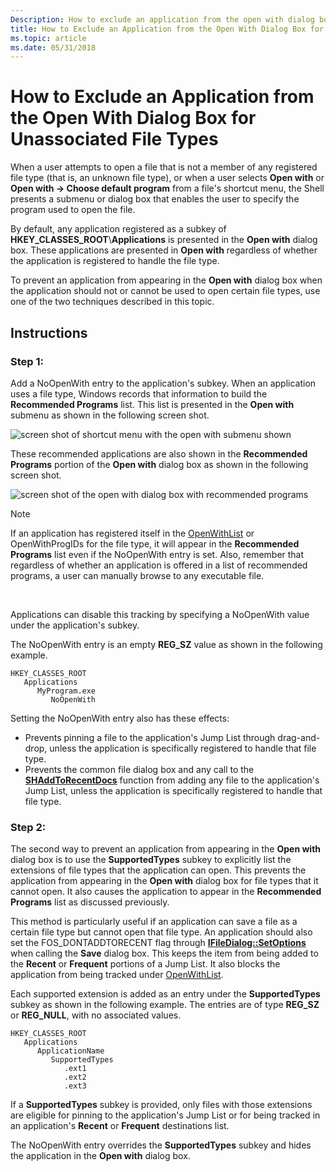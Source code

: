 ```yaml
---
Description: How to exclude an application from the open with dialog box for unassociated file type.
title: How to Exclude an Application from the Open With Dialog Box for Unassociated File Types
ms.topic: article
ms.date: 05/31/2018
---
```


# How to Exclude an Application from the Open With Dialog Box for Unassociated File Types

When a user attempts to open a file that is not a member of any registered file type (that is, an unknown file type), or when a user selects **Open with** or **Open with -> Choose default program** from a file's shortcut menu, the Shell presents a submenu or dialog box that enables the user to specify the program used to open the file.

By default, any application registered as a subkey of **HKEY\_CLASSES\_ROOT**\\**Applications** is presented in the **Open with** dialog box. These applications are presented in **Open with** regardless of whether the application is registered to handle the file type.

To prevent an application from appearing in the **Open with** dialog box when the application should not or cannot be used to open certain file types, use one of the two techniques described in this topic.

## Instructions

### Step 1:

Add a NoOpenWith entry to the application's subkey. When an application uses a file type, Windows records that information to build the **Recommended Programs** list. This list is presented in the **Open with** submenu as shown in the following screen shot.

![screen shot of shortcut menu with the open with submenu shown](images/file-assoc/openwithsubmenu.png)

These recommended applications are also shown in the **Recommended Programs** portion of the **Open with** dialog box as shown in the following screen shot.

![screen shot of the open with dialog box with recommended programs](images/file-assoc/openwithdialog.png)

> [!Note]  
> If an application has registered itself in the [OpenWithList](fa-file-types.md) or OpenWithProgIDs for the file type, it will appear in the **Recommended Programs** list even if the NoOpenWith entry is set. Also, remember that regardless of whether an application is offered in a list of recommended programs, a user can manually browse to any executable file.

 

Applications can disable this tracking by specifying a NoOpenWith value under the application's subkey.

The NoOpenWith entry is an empty **REG\_SZ** value as shown in the following example.

```
HKEY_CLASSES_ROOT
   Applications
      MyProgram.exe
         NoOpenWith
```

Setting the NoOpenWith entry also has these effects:

-   Prevents pinning a file to the application's Jump List through drag-and-drop, unless the application is specifically registered to handle that file type.
-   Prevents the common file dialog box and any call to the [**SHAddToRecentDocs**](/windows/desktop/api/shlobj_core/nf-shlobj_core-shaddtorecentdocs) function from adding any file to the application's Jump List, unless the application is specifically registered to handle that file type.

### Step 2:

The second way to prevent an application from appearing in the **Open with** dialog box is to use the **SupportedTypes** subkey to explicitly list the extensions of file types that the application can open. This prevents the application from appearing in the **Open with** dialog box for file types that it cannot open. It also causes the application to appear in the **Recommended Programs** list as discussed previously.

This method is particularly useful if an application can save a file as a certain file type but cannot open that file type. An application should also set the FOS\_DONTADDTORECENT flag through [**IFileDialog::SetOptions**](/windows/win32/api/shobjidl_core/nf-shobjidl_core-ifiledialog-setoptions) when calling the **Save** dialog box. This keeps the item from being added to the **Recent** or **Frequent** portions of a Jump List. It also blocks the application from being tracked under [OpenWithList](fa-file-types.md).

Each supported extension is added as an entry under the **SupportedTypes** subkey as shown in the following example. The entries are of type **REG\_SZ** or **REG\_NULL**, with no associated values.

```
HKEY_CLASSES_ROOT
   Applications
      ApplicationName
         SupportedTypes
            .ext1
            .ext2
            .ext3
```

If a **SupportedTypes** subkey is provided, only files with those extensions are eligible for pinning to the application's Jump List or for being tracked in an application's **Recent** or **Frequent** destinations list.

The NoOpenWith entry overrides the **SupportedTypes** subkey and hides the application in the **Open with** dialog box.

 

 